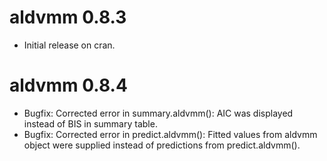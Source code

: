 # aldvmm 0.8.3

* Initial release on cran.

# aldvmm 0.8.4

* Bugfix: Corrected error in summary.aldvmm(): AIC was displayed instead of BIS in summary table.
* Bugfix: Corrected error in predict.aldvmm(): Fitted values from aldvmm object were supplied instead of predictions from predict.aldvmm().
